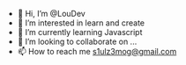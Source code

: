 - 👋 Hi, I’m @LouDev
- 👀 I’m interested in learn and create
- 🌱 I’m currently learning Javascript
- 💞️ I’m looking to collaborate on ...
- 📫 How to reach me s1ulz3mog@gmail.com

<!---
DeveloDream/DeveloDream is a ✨ special ✨ repository because its `README.md` (this file) appears on your GitHub profile.
You can click the Preview link to take a look at your changes.
--->

